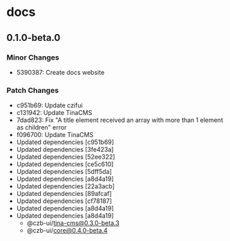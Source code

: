 # docs

## 0.1.0-beta.0

### Minor Changes

- 5390387: Create docs website

### Patch Changes

- c951b69: Update czifui
- c131942: Update TinaCMS
- 7dad823: Fix "A title element received an array with more than 1 element as children" error
- f096700: Update TinaCMS
- Updated dependencies [c951b69]
- Updated dependencies [3fe423a]
- Updated dependencies [52ee322]
- Updated dependencies [ce5c610]
- Updated dependencies [5dff5da]
- Updated dependencies [a8d4a19]
- Updated dependencies [22a3acb]
- Updated dependencies [89afcaf]
- Updated dependencies [cf78187]
- Updated dependencies [a8d4a19]
- Updated dependencies [a8d4a19]
  - @czb-ui/tina-cms@0.3.0-beta.3
  - @czb-ui/core@0.4.0-beta.4
